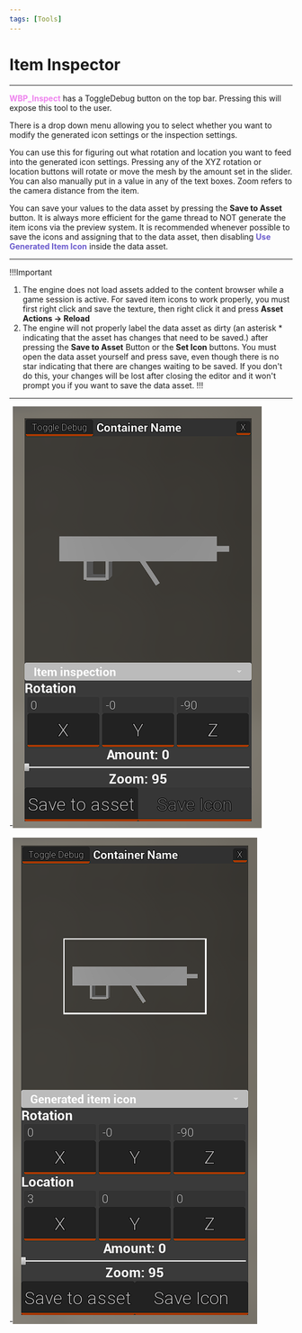 ```yaml
---
tags: [Tools]
---
```

# Item Inspector

---
<span style="color:violet">**WBP_Inspect**</span> has a ToggleDebug button on the top bar. Pressing this will expose this tool to the user.

There is a drop down menu allowing you to select whether you want to modify the generated icon settings or the inspection settings.

You can use this for figuring out what rotation and location you want to feed into the generated icon settings.
Pressing any of the XYZ rotation or location buttons will rotate or move the mesh by the amount set in the slider. You can also manually put in a value in any of the text boxes. Zoom refers to the camera distance from the item.

You can save your values to the data asset by pressing the **Save to Asset** button.
It is always more efficient for the game thread to NOT generate the item icons via the preview system. It is recommended whenever possible to save the icons and assigning that to the data asset, then disabling <span style="color:slateblue">**Use Generated Item Icon**</span> inside the data asset.

---
!!!Important
1. The engine does not load assets added to the content browser while a game session is active. For saved item icons to work properly, you must first right click and save the texture, then right click it and press **Asset Actions -> Reload**
2. The engine will not properly label the data asset as dirty (an asterisk * indicating that the asset has changes that need to be saved.) after pressing the **Save to Asset** Button or the **Set Icon** buttons. You must open the data asset yourself and press save, even though there is no star indicating that there are changes waiting to be saved. If you don't do this, your changes will be lost after closing the editor and it won't prompt you if you want to save the data asset.
!!!

---
-![](/pictures/ItemInspection.png)

-![](/pictures/ItemIconGeneration.png)

